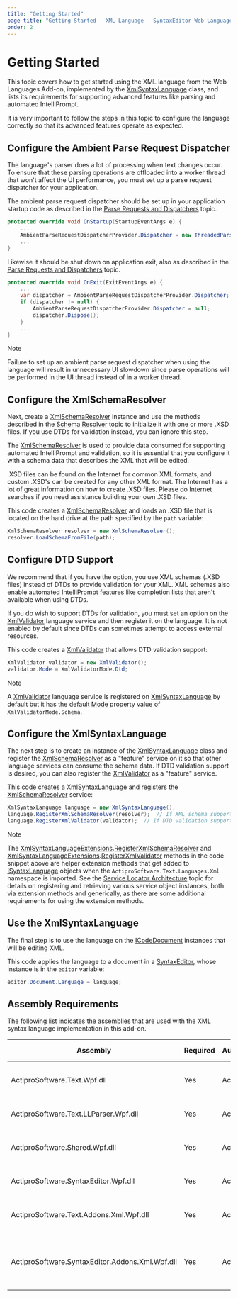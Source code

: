 ```yaml
---
title: "Getting Started"
page-title: "Getting Started - XML Language - SyntaxEditor Web Languages Add-on"
order: 2
---
```

# Getting Started

This topic covers how to get started using the XML language from the Web Languages Add-on, implemented by the [XmlSyntaxLanguage](xref:ActiproSoftware.Text.Languages.Xml.Implementation.XmlSyntaxLanguage) class, and lists its requirements for supporting advanced features like parsing and automated IntelliPrompt.

It is very important to follow the steps in this topic to configure the language correctly so that its advanced features operate as expected.

## Configure the Ambient Parse Request Dispatcher

The language's parser does a lot of processing when text changes occur.  To ensure that these parsing operations are offloaded into a worker thread that won't affect the UI performance, you must set up a parse request dispatcher for your application.

The ambient parse request dispatcher should be set up in your application startup code as described in the [Parse Requests and Dispatchers](../../text-parsing/parsing/parse-requests-and-dispatchers.md) topic.

```csharp
protected override void OnStartup(StartupEventArgs e) {
	...
	AmbientParseRequestDispatcherProvider.Dispatcher = new ThreadedParseRequestDispatcher();
	...
}
```

Likewise it should be shut down on application exit, also as described in the [Parse Requests and Dispatchers](../../text-parsing/parsing/parse-requests-and-dispatchers.md) topic.

```csharp
protected override void OnExit(ExitEventArgs e) {
	...
	var dispatcher = AmbientParseRequestDispatcherProvider.Dispatcher;
	if (dispatcher != null) {
		AmbientParseRequestDispatcherProvider.Dispatcher = null;
		dispatcher.Dispose();
	}
	...
}
```

> [!NOTE]
> Failure to set up an ambient parse request dispatcher when using the language will result in unnecessary UI slowdown since parse operations will be performed in the UI thread instead of in a worker thread.

## Configure the XmlSchemaResolver

Next, create a [XmlSchemaResolver](xref:ActiproSoftware.Text.Languages.Xml.Implementation.XmlSchemaResolver) instance and use the methods described in the [Schema Resolver](schema-resolver.md) topic to initialize it with one or more .XSD files.  If you use DTDs for validation instead, you can ignore this step.

The [XmlSchemaResolver](xref:ActiproSoftware.Text.Languages.Xml.Implementation.XmlSchemaResolver) is used to provide data consumed for supporting automated IntelliPrompt and validation, so it is essential that you configure it with a schema data that describes the XML that will be edited.

.XSD files can be found on the Internet for common XML formats, and custom .XSD's can be created for any other XML format.  The Internet has a lot of great information on how to create .XSD files.  Please do Internet searches if you need assistance building your own .XSD files.

This code creates a [XmlSchemaResolver](xref:ActiproSoftware.Text.Languages.Xml.Implementation.XmlSchemaResolver) and loads an .XSD file that is located on the hard drive at the path specified by the `path` variable:

```csharp
XmlSchemaResolver resolver = new XmlSchemaResolver();
resolver.LoadSchemaFromFile(path);
```

## Configure DTD Support

We recommend that if you have the option, you use XML schemas (.XSD files) instead of DTDs to provide validation for your XML.  XML schemas also enable automated IntelliPrompt features like completion lists that aren't available when using DTDs.

If you do wish to support DTDs for validation, you must set an option on the [XmlValidator](xref:ActiproSoftware.Text.Languages.Xml.Implementation.XmlValidator) language service and then register it on the language.  It is not enabled by default since DTDs can sometimes attempt to access external resources.

This code creates a [XmlValidator](xref:ActiproSoftware.Text.Languages.Xml.Implementation.XmlValidator) that allows DTD validation support:

```csharp
XmlValidator validator = new XmlValidator();
validator.Mode = XmlValidatorMode.Dtd;
```

> [!NOTE]
> A [XmlValidator](xref:ActiproSoftware.Text.Languages.Xml.Implementation.XmlValidator) language service is registered on [XmlSyntaxLanguage](xref:ActiproSoftware.Text.Languages.Xml.Implementation.XmlSyntaxLanguage) by default but it has the default [Mode](xref:ActiproSoftware.Text.Languages.Xml.Implementation.XmlValidator.Mode) property value of `XmlValidatorMode.Schema`.

## Configure the XmlSyntaxLanguage

The next step is to create an instance of the [XmlSyntaxLanguage](xref:ActiproSoftware.Text.Languages.Xml.Implementation.XmlSyntaxLanguage) class and register the [XmlSchemaResolver](xref:ActiproSoftware.Text.Languages.Xml.Implementation.XmlSchemaResolver) as a "feature" service on it so that other language services can consume the schema data.  If DTD validation support is desired, you can also register the [XmlValidator](xref:ActiproSoftware.Text.Languages.Xml.Implementation.XmlValidator) as a "feature" service.

This code creates a [XmlSyntaxLanguage](xref:ActiproSoftware.Text.Languages.Xml.Implementation.XmlSyntaxLanguage) and registers the [XmlSchemaResolver](xref:ActiproSoftware.Text.Languages.Xml.Implementation.XmlSchemaResolver) service:

```csharp
XmlSyntaxLanguage language = new XmlSyntaxLanguage();
language.RegisterXmlSchemaResolver(resolver);  // If XML schema support is desired
language.RegisterXmlValidator(validator);  // If DTD validation support is desired
```

> [!NOTE]
> The [XmlSyntaxLanguageExtensions](xref:ActiproSoftware.Text.Languages.Xml.XmlSyntaxLanguageExtensions).[RegisterXmlSchemaResolver](xref:ActiproSoftware.Text.Languages.Xml.XmlSyntaxLanguageExtensions.RegisterXmlSchemaResolver*) and [XmlSyntaxLanguageExtensions](xref:ActiproSoftware.Text.Languages.Xml.XmlSyntaxLanguageExtensions).[RegisterXmlValidator](xref:ActiproSoftware.Text.Languages.Xml.XmlSyntaxLanguageExtensions.RegisterXmlValidator*) methods in the code snippet above are helper extension methods that get added to [ISyntaxLanguage](xref:ActiproSoftware.Text.ISyntaxLanguage) objects when the `ActiproSoftware.Text.Languages.Xml` namespace is imported.  See the [Service Locator Architecture](../../language-creation/service-locator-architecture.md) topic for details on registering and retrieving various service object instances, both via extension methods and generically, as there are some additional requirements for using the extension methods.

## Use the XmlSyntaxLanguage

The final step is to use the language on the [ICodeDocument](xref:ActiproSoftware.Text.ICodeDocument) instances that will be editing XML.

This code applies the language to a document in a [SyntaxEditor](xref:ActiproSoftware.Windows.Controls.SyntaxEditor.SyntaxEditor), whose instance is in the `editor` variable:

```csharp
editor.Document.Language = language;
```

## Assembly Requirements

The following list indicates the assemblies that are used with the XML syntax language implementation in this add-on.

| Assembly | Required | Author | Licensed With | Description |
|-----|-----|-----|-----|-----|
| ActiproSoftware.Text.Wpf.dll | Yes | Actipro | SyntaxEditor | Core text/parsing framework for WPF |
| ActiproSoftware.Text.LLParser.Wpf.dll | Yes | Actipro | SyntaxEditor | LL parser framework implementation |
| ActiproSoftware.Shared.Wpf.dll | Yes | Actipro | SyntaxEditor | Core framework for all Actipro WPF controls |
| ActiproSoftware.SyntaxEditor.Wpf.dll | Yes | Actipro | SyntaxEditor | SyntaxEditor for WPF control |
| ActiproSoftware.Text.Addons.Xml.Wpf.dll | Yes | Actipro | Web Languages Add-on | Core text/parsing for the XML language |
| ActiproSoftware.SyntaxEditor.Addons.Xml.Wpf.dll | Yes | Actipro | Web Languages Add-on | SyntaxEditor for WPF advanced XML syntax language implementation |
